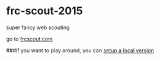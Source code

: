 # frc-scout-2015
super fancy web scouting

go to [frcscout.com](http://frcscout.com)

###if you want to play around, you can [setup a local version](https://github.com/FIRST-4030/frc-scout-2015/wiki/Setting-up-a-local-copy-of-FRC-Scout)
